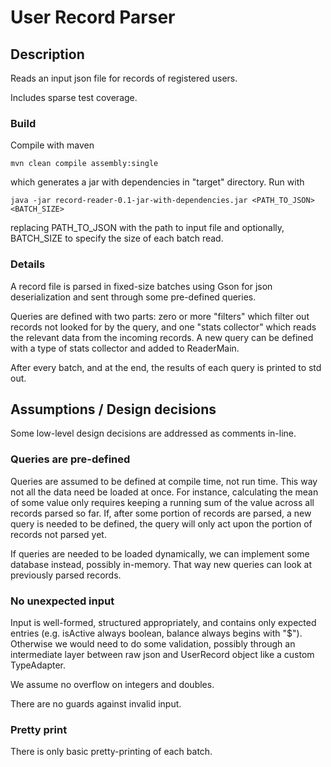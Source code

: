 # User Record Parser

## Description

Reads an input json file for records of registered users.

Includes sparse test coverage.

### Build

Compile with maven

```
mvn clean compile assembly:single
```

which generates a jar with dependencies in "target" directory. Run with

```
java -jar record-reader-0.1-jar-with-dependencies.jar <PATH_TO_JSON> <BATCH_SIZE>
```

replacing PATH_TO_JSON with the path to input file and optionally, BATCH_SIZE to specify the size of each batch read.

### Details

A record file is parsed in fixed-size batches using Gson for json deserialization and sent through some pre-defined queries.

Queries are defined with two parts: zero or more "filters" which filter out records not looked for by the query, and one "stats collector" which reads the relevant data from the incoming records. A new query can be defined with a type of stats collector and added to ReaderMain.

After every batch, and at the end, the results of each query is printed to std out.

## Assumptions / Design decisions

Some low-level design decisions are addressed as comments in-line.

### Queries are pre-defined

Queries are assumed to be defined at compile time, not run time. This way not all the data need be loaded at once. For instance, calculating the mean of some value only requires keeping a running sum of the value across all records parsed so far. If, after some portion of records are parsed, a new query is needed to be defined, the query will only act upon the portion of records not parsed yet.

If queries are needed to be loaded dynamically, we can implement some database instead, possibly in-memory. That way new queries can look at previously parsed records.

### No unexpected input

Input is well-formed, structured appropriately, and contains only expected entries (e.g. isActive always boolean, balance always begins with "$"). Otherwise we would need to do some validation, possibly through an intermediate layer between raw json and UserRecord object like a custom TypeAdapter.

We assume no overflow on integers and doubles.

There are no guards against invalid input.

### Pretty print

There is only basic pretty-printing of each batch.
